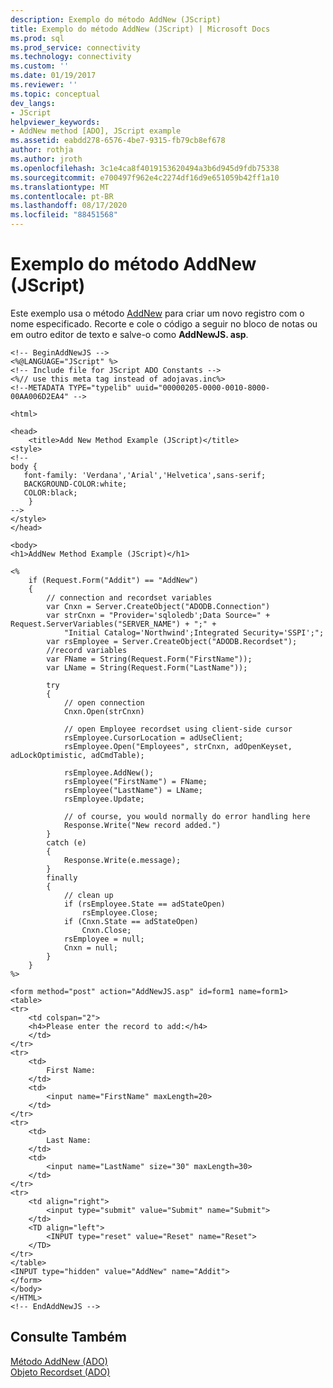 ```yaml
---
description: Exemplo do método AddNew (JScript)
title: Exemplo do método AddNew (JScript) | Microsoft Docs
ms.prod: sql
ms.prod_service: connectivity
ms.technology: connectivity
ms.custom: ''
ms.date: 01/19/2017
ms.reviewer: ''
ms.topic: conceptual
dev_langs:
- JScript
helpviewer_keywords:
- AddNew method [ADO], JScript example
ms.assetid: eabdd278-6576-4be7-9315-fb79cb8ef678
author: rothja
ms.author: jroth
ms.openlocfilehash: 3c1e4ca8f4019153620494a3b6d945d9fdb75338
ms.sourcegitcommit: e700497f962e4c2274df16d9e651059b42ff1a10
ms.translationtype: MT
ms.contentlocale: pt-BR
ms.lasthandoff: 08/17/2020
ms.locfileid: "88451568"
---
```

# <a name="addnew-method-example-jscript"></a>Exemplo do método AddNew (JScript)
Este exemplo usa o método [AddNew](../../../ado/reference/ado-api/addnew-method-ado.md) para criar um novo registro com o nome especificado. Recorte e cole o código a seguir no bloco de notas ou em outro editor de texto e salve-o como **AddNewJS. asp**.  
  
```  
<!-- BeginAddNewJS -->  
<%@LANGUAGE="JScript" %>  
<!-- Include file for JScript ADO Constants -->  
<%// use this meta tag instead of adojavas.inc%>  
<!--METADATA TYPE="typelib" uuid="00000205-0000-0010-8000-00AA006D2EA4" -->  
  
<html>  
  
<head>  
    <title>Add New Method Example (JScript)</title>  
<style>  
<!--  
body {  
   font-family: 'Verdana','Arial','Helvetica',sans-serif;  
   BACKGROUND-COLOR:white;  
   COLOR:black;  
    }  
-->  
</style>  
</head>  
  
<body>  
<h1>AddNew Method Example (JScript)</h1>  
  
<%  
    if (Request.Form("Addit") == "AddNew")  
    {  
        // connection and recordset variables  
        var Cnxn = Server.CreateObject("ADODB.Connection")  
        var strCnxn = "Provider='sqloledb';Data Source=" + Request.ServerVariables("SERVER_NAME") + ";" +  
            "Initial Catalog='Northwind';Integrated Security='SSPI';";  
        var rsEmployee = Server.CreateObject("ADODB.Recordset");  
        //record variables  
        var FName = String(Request.Form("FirstName"));  
        var LName = String(Request.Form("LastName"));  
  
        try  
        {  
            // open connection  
            Cnxn.Open(strCnxn)  
  
            // open Employee recordset using client-side cursor  
            rsEmployee.CursorLocation = adUseClient;  
            rsEmployee.Open("Employees", strCnxn, adOpenKeyset, adLockOptimistic, adCmdTable);  
  
            rsEmployee.AddNew();  
            rsEmployee("FirstName") = FName;  
            rsEmployee("LastName") = LName;  
            rsEmployee.Update;  
  
            // of course, you would normally do error handling here  
            Response.Write("New record added.")  
        }  
        catch (e)  
        {  
            Response.Write(e.message);  
        }  
        finally  
        {  
            // clean up  
            if (rsEmployee.State == adStateOpen)  
                rsEmployee.Close;  
            if (Cnxn.State == adStateOpen)  
                Cnxn.Close;  
            rsEmployee = null;  
            Cnxn = null;  
        }  
    }  
%>  
  
<form method="post" action="AddNewJS.asp" id=form1 name=form1>  
<table>  
<tr>  
    <td colspan="2">  
    <h4>Please enter the record to add:</h4>  
    </td>  
</tr>  
<tr>  
    <td>  
        First Name:  
    </td>  
    <td>  
        <input name="FirstName" maxLength=20>  
    </td>  
</tr>  
<tr>  
    <td>  
        Last Name:  
    </td>  
    <td>  
        <input name="LastName" size="30" maxLength=30>  
    </td>  
</tr>  
<tr>  
    <td align="right">  
        <input type="submit" value="Submit" name="Submit">  
    </td>  
    <TD align="left">  
        <INPUT type="reset" value="Reset" name="Reset">  
    </TD>  
</tr>  
</table>  
<INPUT type="hidden" value="AddNew" name="Addit">  
</form>  
</body>  
</HTML>  
<!-- EndAddNewJS -->  
```  
  
## <a name="see-also"></a>Consulte Também  
 [Método AddNew (ADO)](../../../ado/reference/ado-api/addnew-method-ado.md)   
 [Objeto Recordset (ADO)](../../../ado/reference/ado-api/recordset-object-ado.md)
